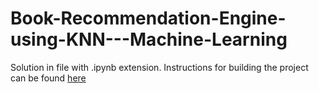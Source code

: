 # Book-Recommendation-Engine-using-KNN---Machine-Learning
Solution in file with .ipynb extension. Instructions for building the project can be found [here](https://www.freecodecamp.org/learn/machine-learning-with-python/machine-learning-with-python-projects/book-recommendation-engine-using-knn)
